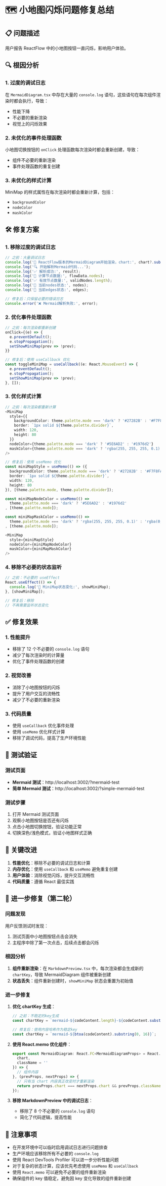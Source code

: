 # 🗺️ 小地图闪烁问题修复总结

## 📋 问题描述
用户报告 ReactFlow 中的小地图按钮一直闪烁，影响用户体验。

## 🔍 根因分析

### 1. 过度的调试日志
在 `MermaidDiagram.tsx` 中存在大量的 `console.log` 语句，这些语句在每次组件渲染时都会执行，导致：
- 性能下降
- 不必要的重新渲染
- 视觉上的闪烁效果

### 2. 未优化的事件处理函数
小地图切换按钮的 `onClick` 处理函数每次渲染时都会重新创建，导致：
- 组件不必要的重新渲染
- 事件处理函数的重复创建

### 3. 未优化的样式计算
MiniMap 的样式属性在每次渲染时都会重新计算，包括：
- `backgroundColor`
- `nodeColor`
- `maskColor`

## 🛠️ 修复方案

### 1. 移除过度的调试日志
```typescript
// 之前：大量调试日志
console.log('🚀 ReactFlow版本的MermaidDiagram开始渲染，chart:', chart?.substring(0, 50));
console.log('🔍 开始解析Mermaid代码...');
console.log('✅ 解析成功:', result);
console.log('🎯 计算节点数据:', flowData.nodes);
console.log('✅ 有效节点数量:', validNodes.length);
console.log('🎯 当前nodes状态:', nodes);
console.log('🎯 当前edges状态:', edges);

// 修复后：只保留必要的错误日志
console.error('❌ Mermaid解析失败:', error);
```

### 2. 优化事件处理函数
```typescript
// 之前：每次渲染都重新创建
onClick={(e) => {
  e.preventDefault();
  e.stopPropagation();
  setShowMiniMap(prev => !prev);
}}

// 修复后：使用 useCallback 优化
const toggleMiniMap = useCallback((e: React.MouseEvent) => {
  e.preventDefault();
  e.stopPropagation();
  setShowMiniMap(prev => !prev);
}, []);
```

### 3. 优化样式计算
```typescript
// 之前：每次渲染都重新计算
<MiniMap
  style={{
    backgroundColor: theme.palette.mode === 'dark' ? '#27282B' : '#F7F8FA',
    border: `1px solid ${theme.palette.divider}`,
    width: 120,
    height: 80
  }}
  nodeColor={theme.palette.mode === 'dark' ? '#5E6AD2' : '#1976d2'}
  maskColor={theme.palette.mode === 'dark' ? 'rgba(255, 255, 255, 0.1)' : 'rgba(0, 0, 0, 0.1)'}
/>

// 修复后：使用 useMemo 优化
const miniMapStyle = useMemo(() => ({
  backgroundColor: theme.palette.mode === 'dark' ? '#27282B' : '#F7F8FA',
  border: `1px solid ${theme.palette.divider}`,
  width: 120,
  height: 80
}), [theme.palette.mode, theme.palette.divider]);

const miniMapNodeColor = useMemo(() => 
  theme.palette.mode === 'dark' ? '#5E6AD2' : '#1976d2'
, [theme.palette.mode]);

const miniMapMaskColor = useMemo(() => 
  theme.palette.mode === 'dark' ? 'rgba(255, 255, 255, 0.1)' : 'rgba(0, 0, 0, 0.1)'
, [theme.palette.mode]);

<MiniMap
  style={miniMapStyle}
  nodeColor={miniMapNodeColor}
  maskColor={miniMapMaskColor}
/>
```

### 4. 移除不必要的状态监听
```typescript
// 之前：不必要的 useEffect
React.useEffect(() => {
  console.log('🔄 MiniMap状态变化:', showMiniMap);
}, [showMiniMap]);

// 修复后：移除
// 不再需要监听状态变化
```

## ✅ 修复效果

### 1. 性能提升
- 移除了 12 个不必要的 `console.log` 语句
- 减少了每次渲染时的计算量
- 优化了事件处理函数的创建

### 2. 视觉改善
- 消除了小地图按钮的闪烁
- 提升了用户交互的流畅性
- 减少了不必要的重新渲染

### 3. 代码质量
- 使用 `useCallback` 优化事件处理
- 使用 `useMemo` 优化样式计算
- 移除了调试代码，提高了生产环境性能

## 🧪 测试验证

### 测试页面
- **Mermaid 测试**：http://localhost:3002/?mermaid-test
- **简单 Mermaid 测试**：http://localhost:3002/?simple-mermaid-test

### 测试步骤
1. 打开 Mermaid 测试页面
2. 观察小地图按钮是否还有闪烁
3. 点击小地图切换按钮，验证功能正常
4. 切换深色/浅色模式，验证小地图样式正确

## 🔧 关键改进

1. **性能优化**：移除不必要的调试日志和计算
2. **内存优化**：使用 `useCallback` 和 `useMemo` 避免重复创建
3. **用户体验**：消除视觉闪烁，提升交互流畅性
4. **代码质量**：遵循 React 最佳实践

## 🔄 进一步修复（第二轮）

### 问题发现
用户反馈测试时发现：
1. 测试页面中小地图按钮点击会消失
2. 主程序中除了第一次点击，后续点击都会闪烁

### 根因分析
1. **组件重新渲染**：在 `MarkdownPreview.tsx` 中，每次渲染都会生成新的 `chartKey`，导致 MermaidDiagram 组件被重新创建
2. **状态丢失**：组件重新创建时，`showMiniMap` 状态会重置为初始值

### 进一步修复
1. **优化 chartKey 生成**：
   ```typescript
   // 之前：不稳定的key生成
   const chartKey = `mermaid-${codeContent.length}-${codeContent.substring(0, 20).replace(/[^a-zA-Z0-9]/g, '')}`;

   // 修复后：使用内容哈希作为稳定key
   const chartKey = `mermaid-${btoa(codeContent).substring(0, 16)}`;
   ```

2. **使用 React.memo 优化组件**：
   ```typescript
   export const MermaidDiagram: React.FC<MermaidDiagramProps> = React.memo(({
     chart,
     className = ''
   }) => {
     // 组件内容
   }, (prevProps, nextProps) => {
     // 只有当 chart 内容真正改变时才重新渲染
     return prevProps.chart === nextProps.chart && prevProps.className === nextProps.className;
   });
   ```

3. **移除 MarkdownPreview 中的调试日志**：
   - 移除了 8 个不必要的 `console.log` 语句
   - 简化了代码逻辑，提高性能

## 📝 注意事项

- 在开发环境中可以临时启用调试日志进行问题排查
- 生产环境应该移除所有不必要的 `console.log`
- 使用 React DevTools Profiler 可以进一步分析性能问题
- 对于复杂的状态计算，应该优先考虑使用 `useMemo` 和 `useCallback`
- 使用 `React.memo` 可以避免不必要的组件重新渲染
- 确保组件的 key 值稳定，避免因 key 变化导致的组件重新创建

